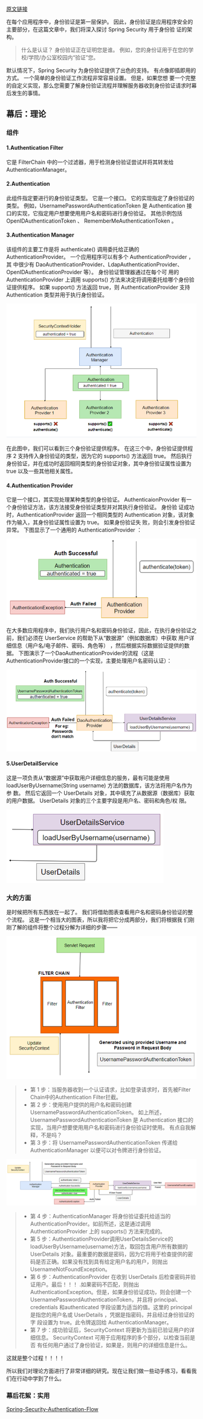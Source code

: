 [原文链接](https://medium.com/geekculture/spring-security-authentication-process-authentication-flow-behind-the-scenes-d56da63f04fa)

在每个应用程序中，身份验证是第一层保护。 因此，身份验证是应用程序安全的主要部分，在这篇文章中，我们将深入探讨 Spring Security 用于身份验
证的架构。

> 什么是认证？ 身份验证正在证明您是谁。 例如，您的身份证用于在您的学校/学院/办公室校园内“验证”您。

默认情况下，Spring Security 为身份验证提供了出色的支持。 有点像即插即用的方式。 一个简单的身份验证工作流程非常容易设置。 但是，如果您想
要一个完整的自定义实现，那么您需要了解身份验证流程并理解服务器收到身份验证请求时幕后发生的事情。

## 幕后：理论
### 组件
#### 1.Authentication Filter

它是 FilterChain 中的一个过滤器，用于检测身份验证尝试并将其转发给 AuthenticationManager。

#### 2.Authentication

此组件指定要进行的身份验证类型。 它是一个接口。 它的实现指定了身份验证的类型。 例如，UsernamePasswordAuthenticationToken 是 
Authentication 接口的实现，它指定用户想要使用用户名和密码进行身份验证。 其他示例包括 OpenIDAuthenticationToken 、 
RememberMeAuthenticationToken 。

#### 3.Authentication Manager

该组件的主要工作是将 authenticate() 调用委托给正确的 AuthenticationProvider。 一个应用程序可以有多个 AuthenticationProvider ，其
中很少有 DaoAuthenticationProvider、LdapAuthenticationProvider、OpenIDAuthenticationProvider 等）。 身份验证管理器通过在每个可
用的 AuthenticationProvider 上调用 supports() 方法来决定将调用委托给哪个身份验证提供程序。 如果 support() 方法返回 true，则 
AuthenticationProvider 支持 Authentication 类型并用于执行身份验证。

![AuthenticationManager](./images/Authentication%20Manager.png)

在此图中，我们可以看到三个身份验证提供程序。 在这三个中，身份验证提供程序 2 支持传入身份验证的类型，因为它的 supports() 方法返回 true。 
然后执行身份验证，并在成功时返回相同类型的身份验证对象，其中身份验证属性设置为 true 以及一些其他相关属性。

#### 4.Authentication Provider

它是一个接口，其实现处理某种类型的身份验证。 AuthenticaionProvider 有一个身份验证方法，该方法接受身份验证类型并对其执行身份验证。 身份验
证成功时，AuthenticationProvider 返回一个相同类型的 Authentication 对象，该对象作为输入，其身份验证属性设置为 true。 如果身份验证失
败，则会引发身份验证异常。 下图显示了一个通用的 AuthenticationProvider ：

![AuthenticationProvider](./images/AuthenticationProvider.png)

在大多数应用程序中，我们执行用户名和密码身份验证，因此，在执行身份验证之前，我们必须在 UserService 的帮助下从“数据源”（例如数据库）中获取
用户详细信息（用户名/电子邮件、密码、角色等） ，然后根据实际数据验证提供的数据。 下图演示了一个DaoAuthenticationProvider的流程（这是
AuthenticationProvider接口的一个实现，主要处理用户名密码认证）：

![DaoAuthenticationProvider](./images/DaoAuthenticationProvider%20.png)

#### 5.UserDetailService

这是一项负责从“数据源”中获取用户详细信息的服务，最有可能是使用 loadUserByUsername(String username) 方法的数据库，该方法将用户名作为参
数。 然后它返回一个 UserDetails 对象，其中填充了从数据源（数据库）获取的用户数据。 UserDetails 对象的三个主要字段是用户名、密码和角色/权
限。

![UserDetailService](./images/UserDetailsService.png)

### 大的方面

是时候把所有东西放在一起了。 我们将借助图表查看用户名和密码身份验证的整个流程。 这是一个相当大的图表，所以我将把它分成两部分，我们将根据我
们刚刚了解的组件将整个过程分解为详细的步骤——

![Authentication Flow ( Pt. 1 )](./images/Authentication%20Flow%20(%20Pt.%201%20).png)

> * 第 1 步：当服务器收到一个认证请求，比如登录请求时，首先被Filter Chain中的Authentication Filter拦截。
> * 第 2 步：使用用户提供的用户名和密码创建 UsernamePasswordAuthenticationToken。 如上所述，UsernamePasswordAuthenticationToken 
>是 Authentication 接口的实现，当用户想要使用用户名和密码进行身份验证时使用。 有点自我解释，不是吗？
> * 第 3 步：将 UsernamePasswordAuthenticationToken 传递给 AuthenticationManager 以便可以对令牌进行身份验证。

![Authentication Flow ( Pt. 2 )](./images/Authentication%20Flow%20(%20Pt.%202%20).png)

> * 第 4 步：AuthenticationManager 将身份验证委托给适当的 AuthenticationProvider。如前所述，这是通过调用 AuthenticationProvider 
>上的 supports() 方法来完成的。
> * 第 5 步：AuthenticationProvider调用UserDetailsS​​ervice的loadUserByUsername(username)方法，取回包含用户所有数据的UserDetails
>对象。最重要的数据是密码，因为它将用于检查提供的密码是否正确。如果没有找到具有给定用户名的用户，则抛出 UsernameNotFoundException。
> * 第 6 步：AuthenticationProvider 在收到 UserDetails 后检查密码并验证用户。最后！！！ .如果密码不匹配，则抛出 
>AuthenticationException。但是，如果身份验证成功，则会创建一个 UsernamePasswordAuthenticationToken，并且将 principal、
>credentials 和authenticated 字段设置为适当的值。这里的 principal 是指您的用户名或 UserDetails ，凭据是指密码，并且经过身份验证的字
>段设置为 true。此令牌返回给 AuthenticationManager。
> * 第 7 步：成功验证后，SecurityContext 将更新为当前已验证用户的详细信息。 SecurityContext 可用于应用程序的多个部分，以检查当前是否
>有任何用户通过了身份验证，如果是，则用户的详细信息是什么。
    
这就是整个过程！！！！

所以我们对理论方面进行了非常详细的研究。现在让我们做一些动手练习，看看我们在行动中学到了什么。

### 幕后花絮：实用

[Spring-Security-Authentication-Flow](https://github.com/senshiii/Spring-Security-Authentication-Flow)
